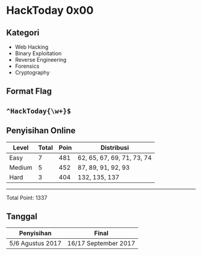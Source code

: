 HackToday 0x00
==============

Kategori
--------
 - Web Hacking
 - Binary Exploitation
 - Reverse Engineering
 - Forensics
 - Cryptography

Format Flag
--------

## `^HackToday{\w+}$` ##

Penyisihan Online
-----------------

Level     | Total |Poin | Distribusi
----------|-------|-----|-----------
Easy      | 7     | 481 | 62, 65, 67, 69, 71, 73, 74
Medium    | 5     | 452 | 87, 89, 91, 92, 93 
Hard      | 3     | 404 | 132, 135, 137


----------

Total Point: 1337

Tanggal
-------

Penyisihan       | Final 
-----------------|-------
5/6 Agustus 2017 | 16/17 September 2017

